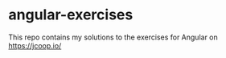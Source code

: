 # angular-exercises
This repo contains my solutions to the exercises for Angular on https://jcoop.io/
